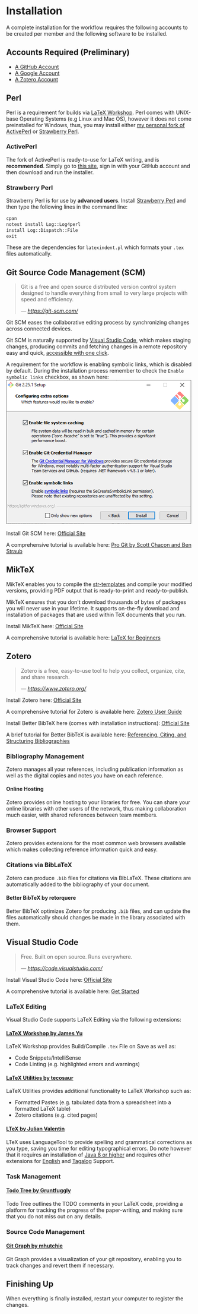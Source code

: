 # Installation
A complete installation for the workflow requires the following accounts to be created per member and the following software to be installed.
## Accounts Required (Preliminary)
 - [A GitHub Account](https://github.com/join)
 - [A Google Account](https://accounts.google.com/signup/v2/webcreateaccount?flowName=GlifWebSignIn&flowEntry=SignUp)
 - [A Zotero Account](https://www.zotero.org/user/register)
## Perl
Perl is a requirement for builds via [LaTeX Workshop](#latex-workshop-by-james-yu).
Perl comes with UNIX-base Operating Systems (e.g Linux and Mac OS), however it does not come preinstalled for Windows, thus, you may install either [my personal fork of ActivePerl](https://platform.activestate.com/MasterToast10/ActivePerl-5.28-for-str-templates) or [Strawberry Perl](http://strawberryperl.com/).
### ActivePerl
The fork of ActivePerl is ready-to-use for LaTeX writing, and is **recommended**.
Simply go to [this site](https://platform.activestate.com/MasterToast10/ActivePerl-5.28-for-str-templates), sign in with your GitHub account and then download and run the installer.
### Strawberry Perl
Strawberry Perl is for use by **advanced users**.
Install [Strawberry Perl](http://strawberryperl.com/) and then type the following lines in the command line:
    
    cpan
    notest install Log::Log4perl
    install Log::Dispatch::File
    exit
These are the dependencies for `latexindent.pl` which formats your `.tex` files automatically.

## Git Source Code Management (SCM)
> Git is a free and open source distributed version control system designed to handle everything from small to very large projects with speed and efficiency.
> 
> &mdash; <cite>https://git-scm.com/</cite>

Git SCM eases the collaborative editing process by synchronizing changes across connected devices. 

Git SCM is naturally supported by [Visual Studio Code](#visual-studio-code), which makes staging changes, producing commits and fetching changes in a remote repository easy and quick, [accessible with one click](https://code.visualstudio.com/docs/editor/versioncontrol#_vs-code-as-git-editor).

A requirement for the workflow is enabling symbolic links, which is disabled by default.
During the installation process remember to check the `Enable symbolic links` checkbox, as shown here:
![Screenshot](img/git-screencap.PNG)

Install Git SCM here: [Official Site](https://git-scm.com/)

A comprehensive tutorial is available here: [Pro Git by Scott Chacon and Ben Straub](https://git-scm.com/book/en/v2)

## MikTeX
MikTeX enables you to compile the [str-templates](templates) and compile your modified versions, providing PDF output that is ready-to-print and ready-to-publish.

MikTeX ensures that you don't download thousands of bytes of packages you will never use in your lifetime.
It supports on-the-fly download and installation of packages that are used within TeX documents that you run.

Install MikTeX here: [Official Site](https://miktex.org/)

A comprehensive tutorial is available here: [LaTeX for Beginners](http://www.docs.is.ed.ac.uk/skills/documents/3722/3722-2014.pdf)

## Zotero
> Zotero is a free, easy-to-use tool to help you collect, organize, cite, and share research.
> 
> &mdash; <cite>https://www.zotero.org/</cite>

Install Zotero here: [Official Site](https://www.zotero.org/)

A comprehensive tutorial for Zotero is available here: [Zotero User Guide](https://www.zotero.org/static/download/zotero_user_guide.pdf)

Install Better BibTeX here (comes with installation instructions): [Official Site](https://retorque.re/zotero-better-bibtex/)

A brief tutorial for Better BibTeX is available here: [Referencing, Citing, and Structuring Bibliographies](http://libguides.rhul.ac.uk/referencing/Zoterolatex)

### Bibliography Management
Zotero manages all your references, including publication information as well as the digital copies and notes you have on each reference.
#### Online Hosting
Zotero provides online hosting to your libraries for free.
You can share your online libraries with other users of the network, thus making collaboration much easier, with shared references between team members.
### Browser Support
Zotero provides extensions for the most common web browsers available which makes collecting reference information quick and easy.
### Citations via BibLaTeX
Zotero can produce `.bib` files for citations via BibLaTeX. These citations are automatically added to the bibliography of your document.
#### Better BibTeX by retorquere
Better BibTeX optimizes Zotero for producing `.bib` files, and can update the files automatically should changes be made in the library associated with them.

## Visual Studio Code
> Free. Built on open source. Runs everywhere.
> 
> &mdash; <cite>https://code.visualstudio.com/</cite>

Install Visual Studio Code here: [Official Site](https://code.visualstudio.com/)

A comprehensive tutorial is available here: [Get Started](https://code.visualstudio.com/docs/getstarted/introvideos)
### LaTeX Editing
Visual Studio Code supports LaTeX Editing via the following extensions:
#### [LaTeX Workshop by James Yu](https://marketplace.visualstudio.com/items?itemName=James-Yu.latex-workshop)
LaTeX Workshop provides Build/Compile `.tex` File on Save as well as:
 - Code Snippets/IntelliSense
 - Code Linting (e.g. highlighted errors and warnings)
#### [LaTeX Utilities by tecosaur](https://marketplace.visualstudio.com/items?itemName=tecosaur.latex-utilities)
LaTeX Utilities provides additional functionality to LaTeX Workshop such as:
 - Formatted Pastes (e.g. tabulated data from a spreadsheet into a formatted LaTeX table)
 - Zotero citations (e.g. cited pages)
#### [LTeX by Julian Valentin](https://marketplace.visualstudio.com/items?itemName=valentjn.vscode-ltex)
LTeX uses LanguageTool to provide spelling and grammatical corrections as you type, saving you time for editing typographical errors.
Do note however that it requires an installation of [Java 8 or higher](https://www.java.com/en/download/) and requires other extensions for [English](https://marketplace.visualstudio.com/items?itemName=valentjn.vscode-ltex-en) and [Tagalog](https://marketplace.visualstudio.com/items?itemName=valentjn.vscode-ltex-tl) Support.
### Task Management
#### [Todo Tree by Gruntfuggly](https://marketplace.visualstudio.com/items?itemName=Gruntfuggly.todo-tree)
Todo Tree outlines the TODO comments in your LaTeX code, providing a platform for tracking the progress of the paper-writing, and making sure that you do not miss out on any details.
### Source Code Management
#### [Git Graph by mhutchie](https://marketplace.visualstudio.com/items?itemName=mhutchie.git-graph)
Git Graph provides a visualization of your git repository, enabling you to track changes and revert them if necessary.
## Finishing Up
When everything is finally installed, restart your computer to register the changes.